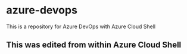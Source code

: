 # azure-devops
This is a repository for Azure DevOps with Azure Cloud Shell

## This was edited from within Azure Cloud Shell
